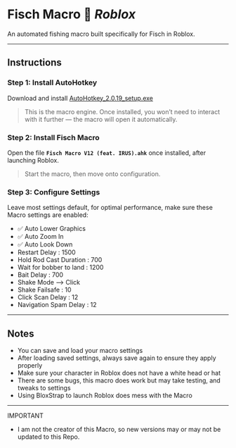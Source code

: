 # Fisch Macro 🎣 *Roblox*

An automated fishing macro built specifically for Fisch in Roblox.

---

## Instructions

### Step 1: Install AutoHotkey  
Download and install [AutoHotkey_2.0.19_setup.exe](https://www.autohotkey.com/)  
> This is the macro engine. Once installed, you won’t need to interact with it further — the macro will open it automatically.

### Step 2: Install Fisch Macro  
Open the file **`Fisch Macro V12 (feat. IRUS).ahk`** once installed, after launching Roblox.  
> Start the macro, then move onto configuration.

### Step 3: Configure Settings  
Leave most settings default,
 for optimal performance, make sure these Macro settings are enabled:  
- ✅ Auto Lower Graphics  
- ✅ Auto Zoom In  
- ✅ Auto Look Down
- Restart Delay : 1500
- Hold Rod Cast Duration : 700
- Wait for bobber to land : 1200
- Bait Delay : 700
- Shake Mode --> Click
- Shake Failsafe : 10
- Click Scan Delay : 12
- Navigation Spam Delay : 12
  
---

## Notes  
- You can save and load your macro settings
- After loading saved settings, always save again to ensure they apply properly
- Make sure your character in Roblox does not have a white head or hat
- There are some bugs, this macro does work but may take testing, and tweaks to settings
- Using BloxStrap to launch Roblox does mess with the Macro
  
---
IMPORTANT
- I am not the creator of this Macro, so new versions may or may not be updated to this Repo.
